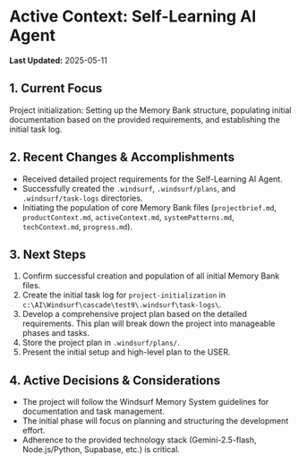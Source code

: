 # Active Context: Self-Learning AI Agent

**Last Updated:** 2025-05-11

## 1. Current Focus

Project initialization: Setting up the Memory Bank structure, populating initial documentation based on the provided requirements, and establishing the initial task log.

## 2. Recent Changes & Accomplishments

- Received detailed project requirements for the Self-Learning AI Agent.
- Successfully created the `.windsurf`, `.windsurf/plans`, and `.windsurf/task-logs` directories.
- Initiating the population of core Memory Bank files (`projectbrief.md`, `productContext.md`, `activeContext.md`, `systemPatterns.md`, `techContext.md`, `progress.md`).

## 3. Next Steps

1.  Confirm successful creation and population of all initial Memory Bank files.
2.  Create the initial task log for `project-initialization` in `c:\AI\Windsurf\cascade\test9\.windsurf\task-logs\`.
3.  Develop a comprehensive project plan based on the detailed requirements. This plan will break down the project into manageable phases and tasks.
4.  Store the project plan in `.windsurf/plans/`.
5.  Present the initial setup and high-level plan to the USER.

## 4. Active Decisions & Considerations

- The project will follow the Windsurf Memory System guidelines for documentation and task management.
- The initial phase will focus on planning and structuring the development effort.
- Adherence to the provided technology stack (Gemini-2.5-flash, Node.js/Python, Supabase, etc.) is critical.
